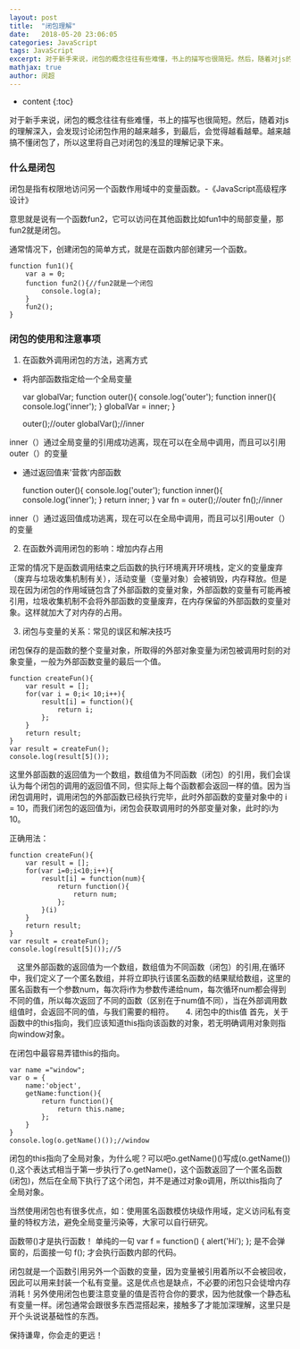 ```yaml
---
layout: post
title:  "闭包理解"
date:   2018-05-20 23:06:05
categories: JavaScript
tags: JavaScript
excerpt: 对于新手来说，闭包的概念往往有些难懂，书上的描写也很简短。然后，随着对js的理解深入，会发现讨论闭包作用的越来越多，到最后，会觉得越看越晕。越来越搞不懂闭包了，所以这里将自己对闭包的浅显的理解记录下来。   　　
mathjax: true
author:	闵超
---
```


* content
{:toc}



对于新手来说，闭包的概念往往有些难懂，书上的描写也很简短。然后，随着对js的理解深入，会发现讨论闭包作用的越来越多，到最后，会觉得越看越晕。越来越搞不懂闭包了，所以这里将自己对闭包的浅显的理解记录下来。

###     什么是闭包

闭包是指有权限地访问另一个函数作用域中的变量函数。-《JavaScript高级程序设计》

意思就是说有一个函数fun2，它可以访问在其他函数比如fun1中的局部变量，那fun2就是闭包。

通常情况下，创建闭包的简单方式，就是在函数内部创建另一个函数。

    function fun1(){
        var a = 0;
        function fun2(){//fun2就是一个闭包
            console.log(a);
        }
        fun2();
    }
    
###     闭包的使用和注意事项

1.  在函数外调用闭包的方法，逃离方式

-   将内部函数指定给一个全局变量

    
    var globalVar;
    function outer(){
        console.log('outer');
        function inner(){
            console.log('inner');
        }
        globalVar = inner;
    }
    
    outer();//outer
    globalVar();//inner

inner（）通过全局变量的引用成功逃离，现在可以在全局中调用，而且可以引用outer（）的变量

-   通过返回值来'营救'内部函数


    function outer(){
        console.log('outer');
        function inner(){
            console.log('inner');
        }
        return inner;
    }
    var fn = outer();//outer
    fn();//inner
    
inner（）通过返回值成功逃离，现在可以在全局中调用，而且可以引用outer（）的变量

2.  在函数外调用闭包的影响：增加内存占用

正常的情况下是函数调用结束之后函数的执行环境离开环境栈，定义的变量废弃（废弃与垃圾收集机制有关），活动变量（变量对象）会被销毁，内存释放。但是现在因为闭包的作用域链包含了外部函数的变量对象，外部函数的变量有可能再被引用，垃圾收集机制不会将外部函数的变量废弃，在内存保留的外部函数的变量对象。这样就加大了对内存的占用。

3.  闭包与变量的关系：常见的误区和解决技巧

闭包保存的是函数的整个变量对象，所取得的外部对象变量为闭包被调用时刻的对象变量，一般为外部函数变量的最后一个值。

    
    function createFun(){
        var result = [];
        for(var i = 0;i< 10;i++){
            result[i] = function(){
                return i;
            };
        }
        return result;
    }
    var result = createFun();
    console.log(result[5]());
    
这里外部函数的返回值为一个数组，数组值为不同函数（闭包）的引用，我们会误认为每个闭包的调用的返回值不同，但实际上每个函数都会返回一样的值。因为当闭包调用时，调用闭包的外部函数已经执行完毕，此时外部函数的变量对象中的 i = 10，而我们闭包的返回值为i，闭包会获取调用时的外部变量对象，此时的i为10。

正确用法：



    function createFun(){
        var result = [];
        for(var i=0;i<10;i++){
            result[i] = function(num){
                return function(){
                    return num;
                };
            }(i)
        }
        return result;
    }
    var result = createFun();
    console.log(result[5]());//5


　这里外部函数的返回值为一个数组，数组值为不同函数（闭包）的引用,在循环中，我们定义了一个匿名数组，并将立即执行该匿名函数的结果赋给数组，这里的匿名函数有一个参数num，每次将i作为参数传递给num，每次循环num都会得到不同的值，所以每次返回了不同的函数（区别在于num值不同），当在外部调用数组值时，会返回不同的值，与我们需要的相符。
　
4.  闭包中的this值
首先，关于函数中的this指向，我们应该知道this指向该函数的对象，若无明确调用对象则指向window对象。

在闭包中最容易弄错this的指向。

    var name ="window";
    var o = {
        name:'object',
        getName:function(){
            return function(){
                return this.name;
            };
        }
    }
    console.log(o.getName()());//window
    
闭包的this指向了全局对象，为什么呢？可以吧o.getName()()写成(o.getName())(),这个表达式相当于第一步执行了o.getName()，这个函数返回了一个匿名函数(闭包)，然后在全局下执行了这个闭包，并不是通过对象o调用，所以this指向了全局对象。


当然使用闭包也有很多优点，如：使用匿名函数模仿块级作用域，定义访问私有变量的特权方法，避免全局变量污染等，大家可以自行研究。


函数带()才是执行函数！ 单纯的一句 var f = function() { alert('Hi'); }; 是不会弹窗的，后面接一句 f(); 才会执行函数内部的代码。


闭包就是一个函数引用另外一个函数的变量，因为变量被引用着所以不会被回收，因此可以用来封装一个私有变量。这是优点也是缺点，不必要的闭包只会徒增内存消耗！另外使用闭包也要注意变量的值是否符合你的要求，因为他就像一个静态私有变量一样。闭包通常会跟很多东西混搭起来，接触多了才能加深理解，这里只是开个头说说基础性的东西。

保持谦卑，你会走的更远！